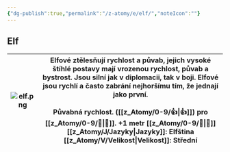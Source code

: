 ```yaml
---
{"dg-publish":true,"permalink":"/z-atomy/e/elf/","noteIcon":""}
---
```


## Elf

| ![elf.png](/img/user/z_img/elf.png) | Elfové ztělesňují rychlost a půvab, jejich vysoké štíhlé postavy mají vrozenou rychlost, půvab a bystrost. Jsou silní jak v diplomacii, tak v boji. Elfové jsou rychlí a často zabrání nejhoršímu tím, že jednají jako první.<br><br>**Půvabná rychlost**. ([[z_Atomy/0-9/👍\|👍]]) pro [[z_Atomy/0-9/🚩\|🚩]]. +1 metr [[z_Atomy/0-9/🏃\|🏃]] <br>**[[z_Atomy/J/Jazyky\|Jazyky]]**: Elfština<br>[[z_Atomy/V/Velikost\|Velikost]]: Střední |
| ------------ | ----------------------------------------------------------------------------------------------------------------------------------------------------------------------------------------------------------------------------------------------------------------------------------------------------------------------------------------------------------- |
